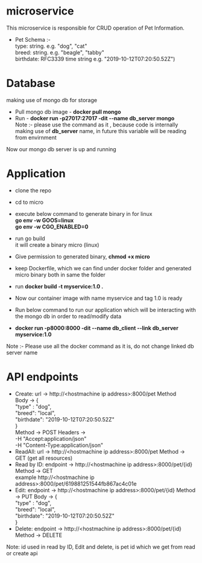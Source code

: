 # microservice
This microservice is responsible for CRUD operation of Pet Information.  
- Pet Schema :-  
  type: string. e.g. "dog", "cat"  
  breed: string. e.g. "beagle", "tabby"  
  birthdate: RFC3339 time string e.g. "2019-10-12T07:20:50.52Z")  
  
# Database  
making use of mongo db for storage    
- Pull mongo db image - **docker pull mongo**  
- Run - **docker run -p27017:27017 -dit --name db_server  mongo**  
Note :- please use the command as it , because code is internally making use of **db_server** name, in future this variable will be reading from envirnment  
  
Now our mongo db server is up and running  


# Application  
  
- clone the repo  
- cd to micro  
- execute below command to generate binary in for linux  
**go env -w GOOS=linux  
go env -w CGO_ENABLED=0**  
- run go build  
it will create a binary micro (linux) 
- Give permission to generated binary, **chmod +x micro**   
- keep Dockerfile,  which we can find under docker folder and generated micro binary both in same the folder  
- run  **docker build -t myservice:1.0 .**  
  
- Now our container image with name myservice and tag 1.0 is ready  
- Run below command to run our application which will be interacting with the mongo db in order to read/modify data  
- **docker run -p8000:8000 -dit --name db_client --link db_server myservice:1.0**  
  
Note :- Please use all the docker command as it is, do not change linked db server name  
  
# API endpoints  
- Create: url -> http://\<hostmachine ip address>:8000/pet Method    
  Body -> {  
  "type" : "dog",  
  "breed": "local",  
  "birthdate": "2019-10-12T07:20:50.52Z"  
  }  
  Method -> POST
  Headers ->    
   -H "Accept:application/json"  
   -H "Content-Type:application/json"     
- ReadAll: url -> http://\<hostmachine ip address>:8000/pet Method -> GET  (get all resources)  
- Read by ID: endpoint -> http://\<hostmachine ip address>:8000/pet/{id} Method -> GET  
  example http://\<hostmachine ip address>:8000/pet/619881251544fb867ac4c01e  
- Edit: endpoint -> http://\<hostmachine ip address>:8000/pet/{id} Method -> PUT Body -> {  
  "type" : "dog",  
  "breed": "local",  
  "birthdate": "2019-10-12T07:20:50.52Z"  
}  
- Delete: endpoint -> http://\<hostmachine ip address>:8000/pet/{id} Method -> DELETE  
  
Note: id used in read by ID, Edit and delete, is pet id which we get from read or create api  
